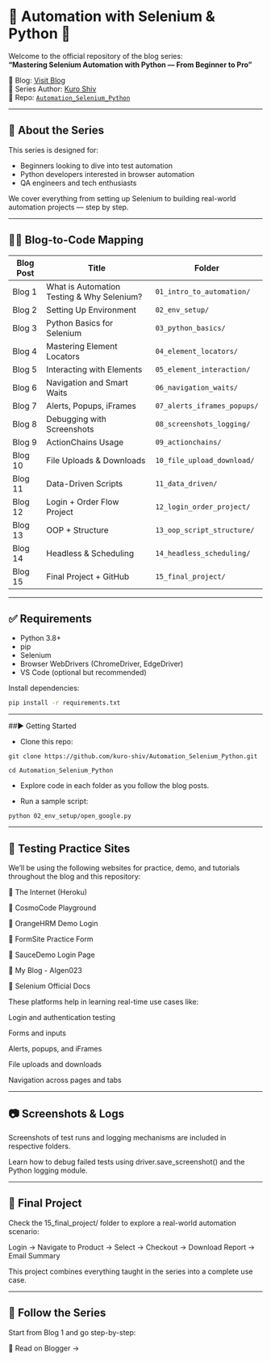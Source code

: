 # 🧪 Automation with Selenium & Python 🚀

Welcome to the official repository of the blog series:  
**“Mastering Selenium Automation with Python — From Beginner to Pro”**

🔗 Blog: [Visit Blog](https://aigen023.blogspot.com/)  
📘 Series Author: [Kuro Shiv](https://www.youtube.com/@kuro_ank023)  
📂 Repo: [`Automation_Selenium_Python`](https://github.com/kuro-shiv/Automation_Selenium_Python)

---

## 📌 About the Series

This series is designed for:

- Beginners looking to dive into test automation  
- Python developers interested in browser automation  
- QA engineers and tech enthusiasts  

We cover everything from setting up Selenium to building real-world automation projects — step by step.

---

## 🧑‍💻 Blog-to-Code Mapping

| Blog Post | Title | Folder |
|----------|-------|--------|
| Blog 1 | What is Automation Testing & Why Selenium? | `01_intro_to_automation/` |
| Blog 2 | Setting Up Environment | `02_env_setup/` |
| Blog 3 | Python Basics for Selenium | `03_python_basics/` |
| Blog 4 | Mastering Element Locators | `04_element_locators/` |
| Blog 5 | Interacting with Elements | `05_element_interaction/` |
| Blog 6 | Navigation and Smart Waits | `06_navigation_waits/` |
| Blog 7 | Alerts, Popups, iFrames | `07_alerts_iframes_popups/` |
| Blog 8 | Debugging with Screenshots | `08_screenshots_logging/` |
| Blog 9 | ActionChains Usage | `09_actionchains/` |
| Blog 10 | File Uploads & Downloads | `10_file_upload_download/` |
| Blog 11 | Data-Driven Scripts | `11_data_driven/` |
| Blog 12 | Login + Order Flow Project | `12_login_order_project/` |
| Blog 13 | OOP + Structure | `13_oop_script_structure/` |
| Blog 14 | Headless & Scheduling | `14_headless_scheduling/` |
| Blog 15 | Final Project + GitHub | `15_final_project/` |

---

## ✅ Requirements

- Python 3.8+
- pip
- Selenium
- Browser WebDrivers (ChromeDriver, EdgeDriver)
- VS Code (optional but recommended)

Install dependencies:
```bash
pip install -r requirements.txt
```
---

##▶️ Getting Started
- Clone this repo:

```git clone https://github.com/kuro-shiv/Automation_Selenium_Python.git```

```cd Automation_Selenium_Python```

- Explore code in each folder as you follow the blog posts.

- Run a sample script:
  
```python 02_env_setup/open_google.py```

---

## 🧪 Testing Practice Sites
We’ll be using the following websites for practice, demo, and tutorials throughout the blog and this repository:

🔹 The Internet (Heroku)

🔹 CosmoCode Playground

🔹 OrangeHRM Demo Login

🔹 FormSite Practice Form

🔹 SauceDemo Login Page

🔹 My Blog - AIgen023

🔹 Selenium Official Docs

These platforms help in learning real-time use cases like:

Login and authentication testing

Forms and inputs

Alerts, popups, and iFrames

File uploads and downloads

Navigation across pages and tabs

---

## 📷 Screenshots & Logs
Screenshots of test runs and logging mechanisms are included in respective folders.

Learn how to debug failed tests using driver.save_screenshot() and the Python logging module.

---

## 🏁 Final Project
Check the 15_final_project/ folder to explore a real-world automation scenario:

Login → Navigate to Product → Select → Checkout → Download Report → Email Summary

This project combines everything taught in the series into a complete use case.

---

## 📘 Follow the Series
Start from Blog 1 and go step-by-step:

🔗 Read on Blogger →
